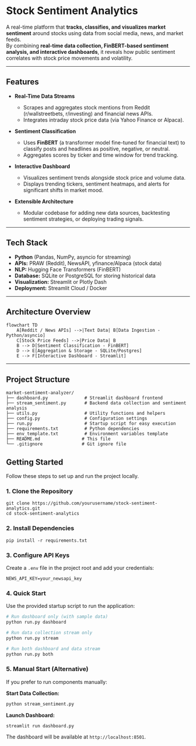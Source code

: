 # Stock Sentiment Analytics

A real-time platform that **tracks, classifies, and visualizes market sentiment** around stocks using data from social media, news, and market feeds.  
By combining **real-time data collection, FinBERT-based sentiment analysis, and interactive dashboards**, it reveals how public sentiment correlates with stock price movements and volatility.

---

## Features
- **Real-Time Data Streams**  
  - Scrapes and aggregates stock mentions from Reddit (r/wallstreetbets, r/investing) and financial news APIs.  
  - Integrates intraday stock price data (via Yahoo Finance or Alpaca).  

- **Sentiment Classification**  
  - Uses **FinBERT** (a transformer model fine-tuned for financial text) to classify posts and headlines as positive, negative, or neutral.  
  - Aggregates scores by ticker and time window for trend tracking.  

- **Interactive Dashboard**  
  - Visualizes sentiment trends alongside stock price and volume data.  
  - Displays trending tickers, sentiment heatmaps, and alerts for significant shifts in market mood.  

- **Extensible Architecture**  
  - Modular codebase for adding new data sources, backtesting sentiment strategies, or deploying trading signals.

---

## Tech Stack
- **Python** (Pandas, NumPy, asyncio for streaming)  
- **APIs:** PRAW (Reddit), NewsAPI, yfinance/Alpaca (stock data)  
- **NLP:** Hugging Face Transformers (FinBERT)  
- **Database:** SQLite or PostgreSQL for storing historical data  
- **Visualization:** Streamlit or Plotly Dash  
- **Deployment:** Streamlit Cloud / Docker

---

## Architecture Overview

```mermaid
flowchart TD
    A[Reddit / News APIs] -->|Text Data| B[Data Ingestion - Python/asyncio]
    C[Stock Price Feeds] -->|Price Data| B
    B --> D[Sentiment Classification - FinBERT]
    D --> E[Aggregation & Storage - SQLite/Postgres]
    E --> F[Interactive Dashboard - Streamlit]
```

---

## Project Structure

```
market-sentiment-analyzer/
├── dashboard.py              # Streamlit dashboard frontend
├── stream_sentiment.py       # Backend data collection and sentiment analysis
├── utils.py                  # Utility functions and helpers
├── config.py                 # Configuration settings
├── run.py                    # Startup script for easy execution
├── requirements.txt          # Python dependencies
├── env_template.txt          # Environment variables template
├── README.md                # This file
└── .gitignore               # Git ignore file
```

## Getting Started

Follow these steps to set up and run the project locally.

### 1. Clone the Repository

```
git clone https://github.com/yourusername/stock-sentiment-analytics.git
cd stock-sentiment-analytics
```

### 2. Install Dependencies

```
pip install -r requirements.txt
```


### 3. Configure API Keys
Create a `.env` file in the project root and add your credentials:

```
NEWS_API_KEY=your_newsapi_key
```

### 4. Quick Start
Use the provided startup script to run the application:

```bash
# Run dashboard only (with sample data)
python run.py dashboard

# Run data collection stream only
python run.py stream

# Run both dashboard and data stream
python run.py both
```

### 5. Manual Start (Alternative)
If you prefer to run components manually:

**Start Data Collection:**
```bash
python stream_sentiment.py
```

**Launch Dashboard:**
```bash
streamlit run dashboard.py
```

The dashboard will be available at `http://localhost:8501`.

